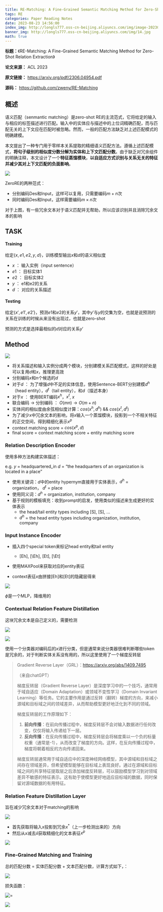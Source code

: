 ```yaml
---
title: RE-Matching: A Fine-Grained Semantic Matching Method for Zero-Shot Relation Extraction
tags: RE
categories: Paper Reading Notes
date: 2023-08-23 14:56:00
index_img: http://longls777.oss-cn-beijing.aliyuncs.com/img/image-20230823164348732.png
banner_img: http://longls777.oss-cn-beijing.aliyuncs.com/img/14.jpg
math: true
---
```


**标题：**《RE-Matching: A Fine-Grained Semantic Matching Method for Zero-Shot Relation Extraction》

**论文来源：** ACL 2023

**原文链接：** https://arxiv.org/pdf/2306.04954.pdf

**源码：** https://github.com/zweny/RE-Matching



## 概述

语义匹配（senmantic matching）是zero-shot RE的主流范式，它将给定的输入与相应的标签描述进行匹配。输入中的实体应与描述中的上位词精确匹配，而与匹配无关的上下文应在匹配时被忽略。然而，一般的匹配方法缺乏对上述匹配模式的明确建模。

本文提出了一种专门用于零样本关系提取的精细语义匹配方法。遵循上述匹配模式，**将句子级别的相似度分数分解为实体和上下文匹配分数**。由于缺乏对冗余组件的明确注释，本文设计了一个**特征蒸馏模块**，**以自适应方式识别与关系无关的特征并减少其对上下文匹配的负面影响**。



![](http://longls777.oss-cn-beijing.aliyuncs.com/img/image-20230823162629351.png)

ZeroRE的两种范式：

- 分别编码Des和Input，这样可以复用，只需要编码$m+n$次
- 同时编码Des和Input，这样需要编码$m \times n$次



对于上图，有一些冗余文本对于语义匹配并无帮助，所以应该识别并且消除冗余文本的影响



## TASK

#### Training

给定$\{ x,e1,e2,y,d \}$，训练模型输出$x$和$d$的语义相似度

- $x$ ： 输入实例（input sentence）
- $e1$ ： 目标实体1
- $e2$ ： 目标实体2
- $y$ ： e1和e2的关系
- $d$ ： 对应的关系描述

#### Testing

给定$\{ x', e1',e2' \}$，预测$e1$和$e2$的关系$y'$，其中$y'$与$y$的交集为空，也就是说预测的关系在训练的时候从来没有出现过，也就是zero-shot

预测的方式是选择最相似的$d$对应的关系$y'$



## Method

![](http://longls777.oss-cn-beijing.aliyuncs.com/img/image-20230823164348732.png)

- 将关系描述和输入实例分成两个模块，分别建模关系匹配模式，这样的好处是可以复用$d$和$x$，推理更高效
- 分别编码$x$和n个候选的$d$
- 对于$d$ ： 为了增强$d$中不足的实体信息，使用Sentence-BERT分别建模$d^h$（head entity），$d^t$（tail entity），和$d$（描述本身）
- 对于$x$ ： 使用BERT编码$x^h$，$x^t$,  $x$
- 联合编码 -> 分别编码 ： $O(mn) \to O(m + n)$
- 实体间的相似度由余弦相似度计算：$cos(x^h,d^h)$  &&  $cos(x^t,d^t)$
- 为了减少$x$中冗余文本的影响，将$x$输入一个蒸馏模块，投影到一个不相关特征的正交空间，得到精细化表示$x^p$
- context matching score = $cos(x^p,d)$
- final score = context matching score + entity matching score



### Relation Description Encoder

使用多种方法构建实体描述：

e.g. $y$ = headquartered_in  $d$ = “the headquarters of an organization is located in a place”   

- 使用关键词：$d$中的entity hypernym直接用于实体表示，$d^h$ = organization， $d^t$ = place
- 使用同义词：$d^h$ = organization, institution, company
- 基于规则的模板填充：收到prompt的启发，使用类似的描述来生成更好的实体表示
  - the head/tail entity types including [S], [S], ...
  - $d^h$ = the head entity types including organization, institution, company



###  Input Instance Encoder

- 插入四个special token来标记head entity和tail entity 
  - [Eh], [\Eh], [Et], [\Et]

- 使用MAXPool来获取对应的entity表征
- context表征$x$由拼接[Eh]和[Et]的隐藏层得来

![](http://longls777.oss-cn-beijing.aliyuncs.com/img/image-20230823184030911.png)

$\phi$是一个MLP，降维用的



###  Contextual Relation Feature Distillation

这块冗余文本是自己定义的，需要检测

![](http://longls777.oss-cn-beijing.aliyuncs.com/img/image-20230823184945909.png)

![](http://longls777.oss-cn-beijing.aliyuncs.com/img/image-20230823184955065.png)

使用一个分类器对编码后的$x$进行分类，但是通常来说分类器很难判断哪些token是冗余的，对于判断实体关系没有用的，所以这里使用了一个梯度反转层

> Gradient Reverse Layer（GRL）：https://arxiv.org/abs/1409.7495
>
> （来自chatGPT）
>
> 梯度反转层（Gradient Reverse Layer）是深度学习中的一个技巧，通常用于域自适应（Domain Adaptation）或领域不变性学习（Domain Invariant Learning）等任务。它的主要作用是通过反转（翻转）梯度的方向，来减小源域和目标域之间的领域差异，从而帮助模型更好地泛化到不同的领域。
>
> 梯度反转层的工作原理如下：
>
> 1. **前向传播**：在前向传播过程中，梯度反转层不会对输入数据进行任何改变，仅仅将输入传递给下一层。
> 2. **反向传播**：在反向传播过程中，梯度反转层会将梯度乘以一个负的标量权重（通常是-1），从而改变了梯度的方向。这样，在反向传播过程中，梯度将朝着相反的方向传递回来。
>
> 梯度反转层通常用于域自适应中的深度神经网络模型，其中源域和目标域之间存在领域差异，但希望模型能够在目标域上表现良好。通过在源域和目标域之间的共享特征提取层之后添加梯度反转层，可以鼓励模型学习到对领域差异不敏感的特征表示。这有助于使模型更好地适应目标域的数据，同时保留对源域数据的有用特征。



### Relation Feature Distillation Layer

旨在减少冗余文本对于matching的影响

![](http://longls777.oss-cn-beijing.aliyuncs.com/img/image-20230823185730580.png)

- 首先获取将输入$x$投影到冗余$x^*$（上一步检测出来的）方向
- 然后从$x$减去$\hat{x}$获取精细化的文本表征$x^p$

![](http://longls777.oss-cn-beijing.aliyuncs.com/img/image-20230823190024565.png)



### Fine-Grained Matching and Training

总的匹配分数 = 实体匹配分数 + 文本匹配分数，计算方式如下，：

![](http://longls777.oss-cn-beijing.aliyuncs.com/img/image-20230823190141897.png)

损失函数：

![=](http://longls777.oss-cn-beijing.aliyuncs.com/img/image-20230823190309508.png)

![](http://longls777.oss-cn-beijing.aliyuncs.com/img/image-20230823190419879.png)
